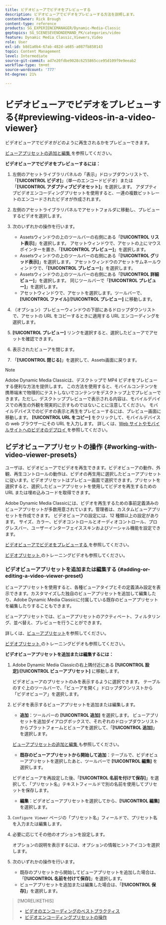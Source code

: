 ```yaml
---
title: ビデオビューアでビデオをプレビューする
description: ビデオビューアでビデオをプレビューする方法を説明します。
contentOwner: Rick Brough
content-type: reference
products: SG_EXPERIENCEMANAGER/Dynamic-Media-Classic
geptopics: SG_SCENESEVENONDEMAND_PK/categories/video
feature: Dynamic Media Classic,Viewers,Video
role: User
exl-id: b8d1a0b4-67ab-482d-a685-a087fb850143
topic: Content Management
level: Intermediate
source-git-commit: ad7e20fdbe9028c6255865cce95d109f9e9eeab2
workflow-type: tm+mt
source-wordcount: '777'
ht-degree: 21%

---
```


# ビデオビューアでビデオをプレビューする{#previewing-videos-in-a-video-viewer}

ビデオビューアでビデオがどのように再生されるかをプレビューできます。

[ ビューアプリセットの追加と編集 ](application-setup.md#adding_and_editing_viewer_presets) を参照してください。

**ビデオビューアでビデオをプレビューするには：**

1. 左側のアセットライブラリパネルの「表示」ドロップダウンリストで、「**[!UICONTROL ビデオ]**」（単一のエンコードビデオ）または「**[!UICONTROL アダプティブビデオセット]**」を選択します。 アダプティブビデオエンコーディングプリセットを使用すると、一連の複数ビットレートのエンコードされたビデオが作成されます。
1. 左側のアセットライブラリパネルでアセットフォルダに移動し、プレビューするビデオを選択します。
1. 次のいずれかの操作を行います。

   * Assetsウィンドウの上のツールバーの右側にある「**[!UICONTROL リスト表示]**」を選択します。 アセットウィンドウで、アセットの上にマウスポインターを置き、「**[!UICONTROL プレビュー]**」を選択します。
   * Assetsウィンドウの上のツールバーの右側にある「**[!UICONTROL グリッド表示]**」を選択します。 アセットウィンドウのアセットサムネールウィンドウで、「**[!UICONTROL プレビュー]**」を選択します。
   * Assetsウィンドウの上のツールバーの右側にある「**[!UICONTROL 詳細ビュー]**」を選択します。 同じツールバーで「**[!UICONTROL プレビュー]**」を選択します。
   * アセットウィンドウで、アセットを選択します。ツールバーで、**[!UICONTROL ファイル]**/**[!UICONTROL プレビュー]** に移動します。

1. （オプション）プレビューウィンドウの下部にあるドロップダウンリストで、アセットの URL をコピーするときに適用する URL エンコーディングを選択します。
1. **[!UICONTROL プレビュー]** リンクを選択すると、選択したビューアでアセットを確認できます。
1. 表示されたビューアを閉じます。
1. 「**[!UICONTROL 閉じる]**」を選択して、Assets画面に戻ります。

>[!NOTE]
>
>Adobe Dynamic Media Classicは、デスクトップで MP4 ビデオをプレビューする便利な方法を提供します。 この方法を使用すると、モバイルコンテンツを携帯端末で物理的にテストしないでコンテンツをデスクトップ上でプレビューできます。ただし、デスクトッププレビューで表示される内容は、モバイルデバイスでの再生の外観を現実的に示すものではないことに注意してください。 モバイルデバイスでのビデオの表示と再生をプレビューするには、プレビュー画面に移動します。 **[!UICONTROL URL をコピー]** をクリックして、モバイルデバイスの web ブラウザーにその URL を入力します。 詳しくは、[Web サイトやモバイルサイトへのビデオのデプロイ ](deploying-video-websites-mobile-sites.md#deploying_video_to_your_websites_and_mobile_sites) を参照してください。

## ビデオビューアプリセットの操作 {#working-with-video-viewer-presets}

ユーザは、ビデオビューアでビデオを再生できます。ビデオビューアの動作、外観、再生コントロールの動作は、ビデオの再生用に選択したビューアプリセットに従います。ビデオプリセットはプレビュー画面で選択できます。プリセットを選択すると、選択したビューアプリセットを使用してビデオを再生するための URL または埋め込みコードを取得できます。

Adobe Dynamic Media Classicには、ビデオを再生するための事前定義済みのビューアプリセットが多数用意されています。管理者は、カスタムビューアプリセットを作成できます。 ビデオビューアの設定には、12 種類以上の設定があります。 サイズ、カラー、ビデオコントロールとオーディオコントロール、プログレスバー、ユーザーインターフェイススキンおよびソーシャル機能を設定できます。

[ ビデオビューアでビデオをプレビューする ](previewing-videos-video-viewer.md#previewing_videos_in_a_video_viewer) を参照してください。

[ ビデオプリセット ](https://s7d5.scene7.com/s7viewers/html5/VideoViewer.html?videoserverurl=https://s7d5.scene7.com/is/content/&emailurl=https://s7d5.scene7.com/s7/emailFriend&serverUrl=https://s7d5.scene7.com/is/image/&config=Scene7SharedAssets/Universal_HTML5_Video&contenturl=https://s7d5.scene7.com/skins/&asset=S7tutorials/549_video-presets_converted%20renamed_Done-AVS) のトレーニングビデオも参照してください。

### ビデオビューアプリセットを追加または編集する {#adding-or-editing-a-video-viewer-preset}

ビューアプリセットを使用すると、各種ビューアタイプとその定義済み設定を表示できます。カスタマイズした独自のビューアプリセットを追加して編集したり、Adobe Dynamic Media Classicに付属している既存のビューアプリセットを編集したりすることもできます。

ビューアプリセットでは、ビューアプリセットのアクティベート、フィルタリング、並べ替え、プレビューを行うことができます。

詳しくは、[ビューアプリセット](application-setup.md#viewer_presets)を参照してください。

[ ビデオプリセット ](https://s7d5.scene7.com/s7viewers/html5/VideoViewer.html?videoserverurl=https://s7d5.scene7.com/is/content/&emailurl=https://s7d5.scene7.com/s7/emailFriend&serverUrl=https://s7d5.scene7.com/is/image/&config=Scene7SharedAssets/Universal_HTML5_Video&contenturl=https://s7d5.scene7.com/skins/&asset=S7tutorials/549_video-presets_converted%20renamed_Done-AVS) のトレーニングビデオも参照してください。

**ビデオビューアプリセットを追加または編集するには：**

1. Adobe Dynamic Media Classicの右上隅付近にある **[!UICONTROL 設定]**/**[!UICONTROL ビューアプリセット]** に移動します。

   ビデオビューアのプリセットのみを表示するように選択できます。 テーブルのすぐ上のツールバーで、「ビューアを開く」ドロップダウンリストから「ビデオビューア」を選択します。

1. ビデオを表示するビューアプリセットを追加または編集します。

   * **追加**：ツールバーの **[!UICONTROL 追加]** を選択します。 ビューアプリセットを追加ダイアログボックスで、それぞれのドロップダウンリストからプラットフォームとビューアを選択して、「**[!UICONTROL 追加]**」を選択します。

   [ ビューアプリセットの追加と編集 ](application-setup.md#adding_and_editing_viewer_presets) も参照してください。

   * **既存のビューアプリセットから開始して追加**：テーブルで、ビデオビューアプリセットを選択したあと、ツールバーで **[!UICONTROL 編集]** を選択します。

   ビデオビューアを再設定した後、「**[!UICONTROL 名前を付けて保存]**」を選択して、「プリセット名」テキストフィールドで別の名前を使用してプリセットを保存します。

   * **編集**：ビデオビューアプリセットを選択してから、**[!UICONTROL 編集]** を選択します。

1. `Configure Viewer` ページの「プリセット名」フィールドで、プリセット名を入力または編集します。
1. 必要に応じてその他のオプションを設定します。

   オプションの説明を表示するには、オプションの情報ヒントアイコンを選択します。

1. 次のいずれかの操作を行います。

   * 既存のプリセットから開始してビューアプリセットを追加した場合は、「**[!UICONTROL 名前を付けて保存]**」を選択します。
   * ビューアプリセットを追加または編集した場合は、「**[!UICONTROL 保存]**」を選択します。

>[!MORELIKETHIS]
>
>* [ビデオのエンコーディングのベストプラクティス](uploading-encoding-videos.md#best_practices_for_video_encoding)
>* [ ビデオエンコーディングプリセットの操作 ](uploading-encoding-videos.md#working_with_video_encoding_presets)
